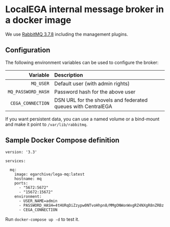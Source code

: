 # LocalEGA internal message broker in a docker image

We use [RabbitMQ 3.7.8](https://hub.docker.com/_/rabbitmq) including the management plugins.

## Configuration

The following environment variables can be used to configure the broker:

| Variable | Description |
|---------:|:------------|
| `MQ_USER` | Default user (with admin rights) |
| `MQ_PASSWORD_HASH` | Password hash for the above user |
| `CEGA_CONNECTION` | DSN URL for the shovels and federated queues with CentralEGA |

If you want persistent data, you can use a named volume or a bind-mount and make it point to `/var/lib/rabbitmq`.

## Sample Docker Compose definition

```
version: '3.3'

services:

  mq:
    image: egarchive/lega-mq:latest
    hostname: mq
    ports:
      - "5672:5672"
      - "15672:15672"
    environment:
      - USER_NAME=admin
      - PASSWORD_HASH=4tHURqDiZzypw0NTvoHhpn8/MMgONWonWxgRZ4NXgR8nZRBz
      - CEGA_CONNECTION

```

Run `docker-compose up -d` to test it.
